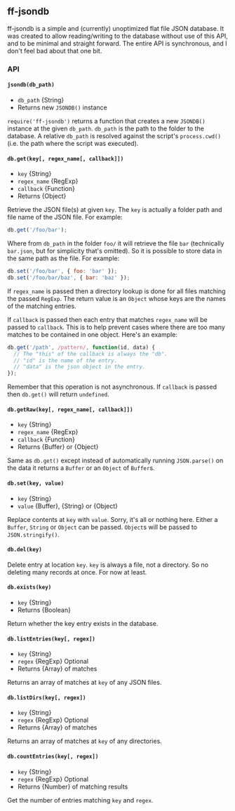 ## ff-jsondb

ff-jsondb is a simple and (currently) unoptimized flat file JSON database. It
was created to allow reading/writing to the database without use of this API,
and to be minimal and straight forward. The entire API is synchronous, and I
don't feel bad about that one bit.


### API

#### `jsondb(db_path)`

* `db_path` {String}
* Returns new `JSONDB()` instance

`require('ff-jsondb')` returns a function that creates a new `JSONDB()`
instance at the given `db_path`. `db_path` is the path to the folder to the
database. A relative `db_path` is resolved against the script's `process.cwd()`
(i.e. the path where the script was executed).


#### `db.get(key[, regex_name[, callback]])`

* `key` {String}
* `regex_name` {RegExp}
* `callback` {Function}
* Returns {Object}

Retrieve the JSON file(s) at given `key`. The `key` is actually a folder path
and file name of the JSON file. For example:

```js
db.get('/foo/bar');
```

Where from `db_path` in the folder `foo/` it will retrieve the file `bar`
(technically `bar.json`, but for simplicity that's omitted). So it is possible
to store data in the same path as the file. For example:

```js
db.set('/foo/bar', { foo: 'bar' });
db.set('/foo/bar/baz', { bar: 'baz' });
```

If `regex_name` is passed then a directory lookup is done for all files
matching the passed `RegExp`. The return value is an `Object` whose keys are
the names of the matching entries.

If `callback` is passed then each entry that matches `regex_name` will be
passed to `callback`. This is to help prevent cases where there are too many
matches to be contained in one object. Here's an example:

```js
db.get('/path', /pattern/, function(id, data) {
  // The "this" of the callback is always the "db".
  // "id" is the name of the entry.
  // "data" is the json object in the entry.
});
```

Remember that this operation is not asynchronous. If `callback` is passed then
`db.get()` will return `undefined`.


#### `db.getRaw(key[, regex_name[, callback]])`

* `key` {String}
* `regex_name` {RegExp}
* `callback` {Function}
* Returns {Buffer} or {Object}

Same as `db.get()` except instead of automatically running `JSON.parse()` on
the data it returns a `Buffer` or an `Object` of `Buffer`s.


#### `db.set(key, value)`

* `key` {String}
* `value` {Buffer}, {String} or {Object}

Replace contents at `key` with `value`. Sorry, it's all or nothing here. Either
a `Buffer`, `String` or `Object` can be passed. `Object`s will be passed to
`JSON.stringify()`.


#### `db.del(key)`

Delete entry at location `key`. `key` is always a file, not a directory. So no
deleting many records at once. For now at least.


#### `db.exists(key)`

* `key` {String}
* Returns {Boolean}

Return whether the key entry exists in the database.


#### `db.listEntries(key[, regex])`

* `key` {String}
* `regex` {RegExp} Optional
* Returns {Array} of matches

Returns an array of matches at `key` of any JSON files.


#### `db.listDirs(key[, regex])`

* `key` {String}
* `regex` {RegExp} Optional
* Returns {Array} of matches

Returns an array of matches at `key` of any directories.


#### `db.countEntries(key[, regex])`

* `key` {String}
* `regex` {RegExp} Optional
* Returns {Number} of matching results

Get the number of entries matching `key` and `regex`.
